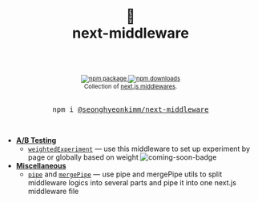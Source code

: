 <div align="center">
  <h1>
      🚀
    <br/>
    next-middleware
    <br />
    <br />
  </h1>
  <sup>
    <br />
    <a href="https://www.npmjs.com/package/@seonghyeonkimm/next-middleware">
       <img src="https://img.shields.io/npm/v/@seonghyeonkimm/next-middleware.svg" alt="npm package" />
    </a>
    <a href="https://www.npmjs.com/package/@seonghyeonkimm/next-middleware">
      <img src="https://img.shields.io/npm/dm/@seonghyeonkimm/next-middleware.svg" alt="npm downloads" />
    </a>
    <br />
    Collection of <a href="https://nextjs.org/docs/middleware">next.js middlewares</a>.</em>
  </sup>
  <br />
  <br />
  <pre>npm i <a href="https://www.npmjs.com/package/@seonghyeonkimm/next-middleware">@seonghyeonkimm/next-middleware</a></pre>
  <br />
</div>

- [**A/B Testing**](./docs/ABTesting.md)
  - [`weightedExperiment`](./docs/weightedExperiment.md) &mdash; use this middleware to set up experiment by page or globally based on weight <img src="https://img.shields.io/badge/coming%20soon-%F0%9F%9A%A7-yellow.svg" alt="coming-soon-badge" />
- [**Miscellaneous**](./docs/Miscellaneous.md)
  - [`pipe`](./docs/pipe.md) and [`mergePipe`](./docs/pipe.md) &mdash; use pipe and mergePipe utils to split middleware logics into several parts and pipe it into one next.js middleware file
